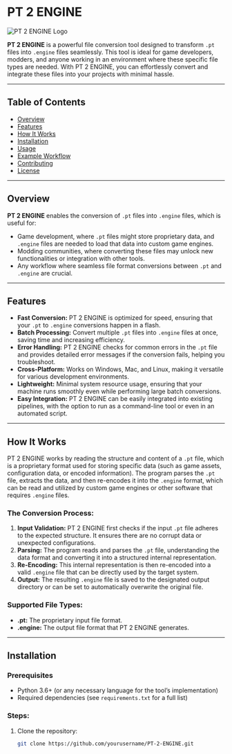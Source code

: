 # PT 2 ENGINE

![PT 2 ENGINE Logo](https://via.placeholder.com/150) <!-- You can replace this with an actual logo if available -->

**PT 2 ENGINE** is a powerful file conversion tool designed to transform `.pt` files into `.engine` files seamlessly. This tool is ideal for game developers, modders, and anyone working in an environment where these specific file types are needed. With PT 2 ENGINE, you can effortlessly convert and integrate these files into your projects with minimal hassle.

---

## Table of Contents
- [Overview](#overview)
- [Features](#features)
- [How It Works](#how-it-works)
- [Installation](#installation)
- [Usage](#usage)
- [Example Workflow](#example-workflow)
- [Contributing](#contributing)
- [License](#license)

---

## Overview

**PT 2 ENGINE** enables the conversion of `.pt` files into `.engine` files, which is useful for:
- Game development, where `.pt` files might store proprietary data, and `.engine` files are needed to load that data into custom game engines.
- Modding communities, where converting these files may unlock new functionalities or integration with other tools.
- Any workflow where seamless file format conversions between `.pt` and `.engine` are crucial.

---

## Features

- **Fast Conversion:** PT 2 ENGINE is optimized for speed, ensuring that your `.pt` to `.engine` conversions happen in a flash.
- **Batch Processing:** Convert multiple `.pt` files into `.engine` files at once, saving time and increasing efficiency.
- **Error Handling:** PT 2 ENGINE checks for common errors in the `.pt` file and provides detailed error messages if the conversion fails, helping you troubleshoot.
- **Cross-Platform:** Works on Windows, Mac, and Linux, making it versatile for various development environments.
- **Lightweight:** Minimal system resource usage, ensuring that your machine runs smoothly even while performing large batch conversions.
- **Easy Integration:** PT 2 ENGINE can be easily integrated into existing pipelines, with the option to run as a command-line tool or even in an automated script.

---

## How It Works

PT 2 ENGINE works by reading the structure and content of a `.pt` file, which is a proprietary format used for storing specific data (such as game assets, configuration data, or encoded information). The program parses the `.pt` file, extracts the data, and then re-encodes it into the `.engine` format, which can be read and utilized by custom game engines or other software that requires `.engine` files.

### The Conversion Process:
1. **Input Validation:** PT 2 ENGINE first checks if the input `.pt` file adheres to the expected structure. It ensures there are no corrupt data or unexpected configurations.
2. **Parsing:** The program reads and parses the `.pt` file, understanding the data format and converting it into a structured internal representation.
3. **Re-Encoding:** This internal representation is then re-encoded into a valid `.engine` file that can be directly used by the target system.
4. **Output:** The resulting `.engine` file is saved to the designated output directory or can be set to automatically overwrite the original file.

### Supported File Types:
- **.pt:** The proprietary input file format.
- **.engine:** The output file format that PT 2 ENGINE generates.

---

## Installation

### Prerequisites
- Python 3.6+ (or any necessary language for the tool’s implementation)
- Required dependencies (see `requirements.txt` for a full list)

### Steps:
1. Clone the repository:
   ```bash
   git clone https://github.com/yourusername/PT-2-ENGINE.git
